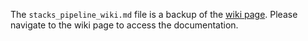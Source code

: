 The `stacks_pipeline_wiki.md` file is a backup of the [wiki page](https://github.com/dportik/Stacks_pipeline/wiki/Stacks-Pipeline-Instructions). Please navigate to the wiki page to access the documentation. 